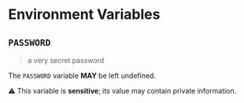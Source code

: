 # Environment Variables

## `PASSWORD`

> a very secret password

The `PASSWORD` variable **MAY** be left undefined.

⚠️ This variable is **sensitive**; its value may contain private information.
